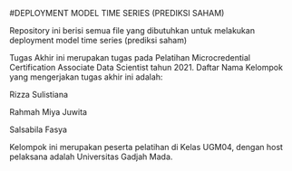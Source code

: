 #DEPLOYMENT MODEL TIME SERIES (PREDIKSI SAHAM)

Repository ini berisi semua file yang dibutuhkan untuk melakukan deployment model time series (prediksi saham)

Tugas Akhir ini merupakan tugas pada Pelatihan Microcredential Certification Associate Data Scientist tahun 2021. Daftar Nama Kelompok yang mengerjakan tugas akhir ini adalah: 

Rizza Sulistiana

Rahmah Miya Juwita

Salsabila Fasya 

Kelompok ini merupakan peserta pelatihan di Kelas UGM04, dengan host pelaksana adalah Universitas Gadjah Mada. 

